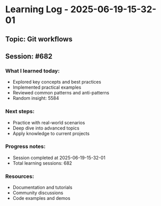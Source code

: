 # Learning Log - 2025-06-19-15-32-01

## Topic: Git workflows
## Session: #682

### What I learned today:
- Explored key concepts and best practices
- Implemented practical examples  
- Reviewed common patterns and anti-patterns
- Random insight: 5584

### Next steps:
- Practice with real-world scenarios
- Deep dive into advanced topics
- Apply knowledge to current projects

### Progress notes:
- Session completed at 2025-06-19-15-32-01
- Total learning sessions: 682

### Resources:
- Documentation and tutorials
- Community discussions
- Code examples and demos
